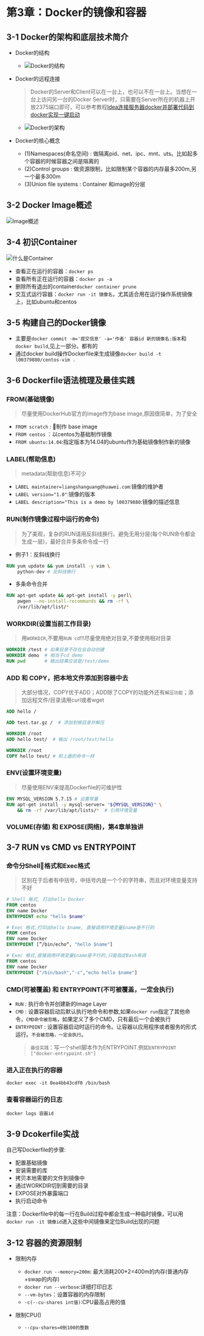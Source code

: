 # 第3章：Docker的镜像和容器

## 3-1 Docker的架构和底层技术简介

+ Docker的结构
  + ![Docker的结构](images/Docker的结构.jpg)

+ Docker的远程连接
  > Docker的Server和Client可以在一台上，也可以不在一台上。当想在一台上访问另一台的Docker Server时，只需要在Server所在的机器上开放2375端口即可，可以参考教程[Idea连接服务器docker并部署代码到docker实现一键启动](https://www.cnblogs.com/hsz-csy/p/9488469.html)

  + ![Docker的架构](images/Docker的架构.jpg)

+ Docker的核心概念
  + (1)Namespaces(命名空间) : 做隔离pid、net、ipc、mnt、uts。比如起多个容器的时候容器之间是隔离的
  + (2)Control groups : 做资源限制，比如限制某个容器的内存最多200m,另一个最多300m
  + (3)Union file systems : Container 和image的分层

## 3-2 Docker Image概述

![Image概述](images/Image概述.jpg)

## 3-4 初识Container

![什么是Container](images/什么是Container.jpg)

+ 查看正在运行的容器：`docker ps`
+ 查看所有正在运行的容器：`docker ps -a`
+ 删除所有退出的container`docker container prune`
+ 交互式运行容器：`docker run -it 镜像名`，尤其适合用在运行操作系统镜像上，比如ubuntu和centos

## 3-5 构建自己的Docker镜像

+ 主要是`docker commit -m='提交信息' -a='作者' 容器id 新的镜像名:版本`和`docker build`,见上一部分。都有的
+ 通过docker build操作Dockerfile来生成镜像`docker build -t l00379880/centos-vim .`

## 3-6 Dockerfile语法梳理及最佳实践

### FROM(基础镜像)

> 尽量使用DockerHub官方的image作为base image,原因很简单，为了安全

+ `FROM scratch` : 制作 base image
+ `FROM centos`  ：以centos为基础制作镜像
+ `FROM ubuntu:14.04`:指定版本为14.04的ubuntu作为基础镜像制作新的镜像

### LABEL(帮助信息)

> metadata(帮助信息)不可少

+ `LABEL maintainer=liangshanguang@huawei.com`:镜像的维护者
+ `LABEL version="1.0"`:镜像的版本
+ `LABEL description="This is a demo by l00379880`:镜像的描述信息

### RUN(制作镜像过程中运行的命令)

> 为了美观，复杂的RUN请用反斜线换行。避免无用分层(每个RUN命令都会生成一层)，最好合并多条命令成一行

+ 例子1：反斜线换行

```Dockerfile
RUN yum update && yum install -y vim \
    python-dev # 反斜线换行
```

+ 多条命令合并

```Dockerfile
RUN apt-get update && apt-get install -y perl\
    pwgen --no-install-recommands && rm -rf \
    /var/lib/apt/list/*
```

### WORKDIR(设置当前工作目录)

> 用`WORKDIR`,不要用`RUN cd`!!!尽量使用绝对目录,不要使用相对目录

```Dockerfile
WORKDIR /test # 如果目录不存在会自动创建
WORKDIR demo  # 相当于cd demo
RUN pwd       # 输出结果应该是/test/demo
```

### ADD 和 COPY，把本地文件添加到容器中去

> 大部分情况，COPY优于ADD；ADD除了COPY的功能外还有`解压功能`；添加远程文件/目录请用curl或者wget

```Dockerfile
ADD hello /
```

```Dockerfile
ADD test.tar.gz /  # 添加到根目录并解压
```

```Dockerfile
WORKDIR /root
ADD hello test/  # 输出 /root/test/hello
```

```Dockerfile
WORKDIR /root
COPY hello test/ # 和上面的命令一样
```

### ENV(设置环境变量)

> 尽量使用ENV来提高Dockerfile的可维护性

```Dockerfile
ENV MYSQL_VERSION 5.7.15 # 设置常量
RUN apt-get install -y mysql-server= "${MYSQL_VERSION}" \
    && rm -rf /var/lib/apt/lists/*  # 引用环境变量
```

### VOLUME(存储) 和 EXPOSE(网络)，第4章单独讲

## 3-7 RUN vs CMD vs ENTRYPOINT

### 命令分Shell格式和Exec格式

> 区别在于后者有中括号，中括号内是一个个的字符串，而且对环境变量支持不好

```Dockerfile
# Shell 格式, 打出hello Docker
FROM centos
ENV name Docker
ENTRYPOINT echo "hello $name"
```

```Dockerfile
# Exec 格式,打印出hello $name, 直接调用环境变量$name是不行的
FROM centos
ENV name Docker
ENTRYPOINT [”/bin/echo“, "hello $name"]
```

```Dockerfile
# Exec 格式,直接调用环境变量$name是不行的,只能指定Bash来调
FROM centos
ENV name Docker
ENTRYPOINT ["/bin/bash","-c","echo hello $name"]
```

### CMD(可被覆盖) 和 ENTRYPOINT(不可被覆盖，一定会执行)

+ `RUN` : 执行命令并创建新的Image Layer
+ `CMD` : 设置容器启动后默认执行地命令和参数,如果`docker run`指定了其他命令，`CMD命令被忽略`，如果定义了多个CMD，只有最后一个会被执行
+ `ENTRYPOINT` : 设置容器启动时运行的命令。让容器以应用程序或者服务的形式运行。`不会被忽略，一定会执行`。
  > `最佳实践`：写一个shell脚本作为ENTRYPOINT.例如`ENTRYPOINT ["docker-entrypoint.sh"]`

### 进入正在执行的容器

`docker exec -it 0ea4bb43cdf0 /bin/bash`

### 查看容器运行的日志

`docker logs 容器id`

## 3-9 Dcokerfile实战

自己写Dockerfile的步骤:

+ 配置基础镜像
+ 安装需要的库
+ 拷贝本地需要的文件到镜像中
+ 通过WORKDIR切到需要的目录
+ EXPOSE对外暴露端口
+ 执行启动命令

注意：Dockerfile中的每一行在Build过程中都会生成一种临时镜像，可以用`docker run -it 镜像id`进入这些中间镜像来定位Build出现的问题

## 3-12 容器的资源限制

+ 限制内存
  + `docker run --memory=200m`: 最大消耗200*2=400m的内存(普通内存+swap的内存)
  + `docker run --verbose`:详细打印日志
  + `--vm-bytes`：设置容器的内存限制
  + `-c(--cu-shares int值)`:CPU最高占用的值

+ 限制CPU()
  + `--cpu-shares=0到100的整数`
